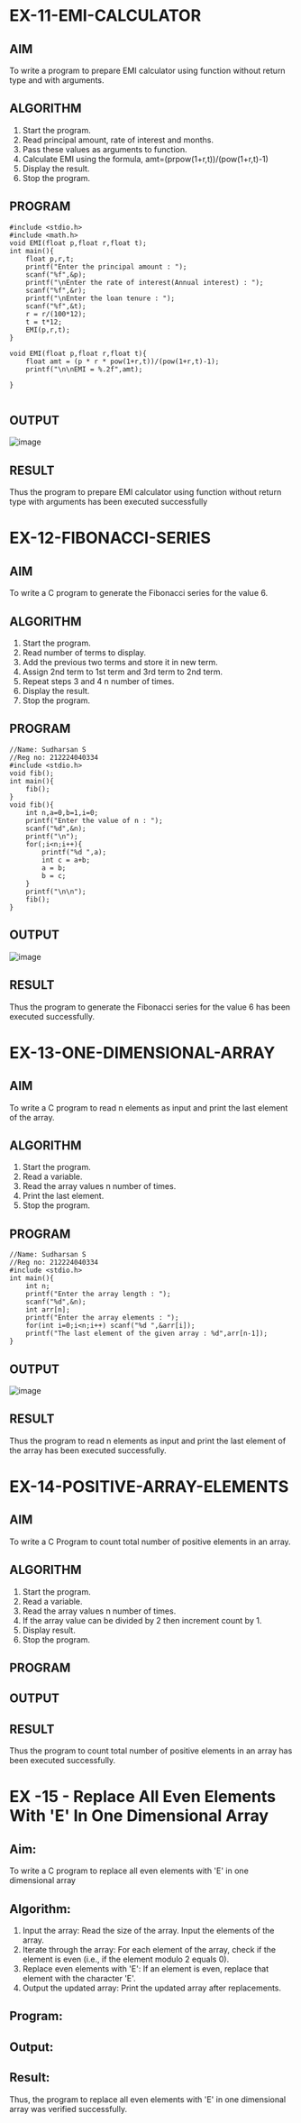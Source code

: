 # EX-11-EMI-CALCULATOR

## AIM

To write a program to prepare EMI calculator using function without return type and with arguments.

## ALGORITHM

1.	Start the program.
2.	Read principal amount, rate of interest and months.
3.	Pass these values as arguments to function.
4.	Calculate EMI using the formula, amt=(prpow(1+r,t))/(pow(1+r,t)-1)
5.	Display the result.
6.	Stop the program.

## PROGRAM
```
#include <stdio.h>
#include <math.h>
void EMI(float p,float r,float t);
int main(){
    float p,r,t;
    printf("Enter the principal amount : ");
    scanf("%f",&p);
    printf("\nEnter the rate of interest(Annual interest) : ");
    scanf("%f",&r);
    printf("\nEnter the loan tenure : ");
    scanf("%f",&t);
    r = r/(100*12);
    t = t*12;
    EMI(p,r,t);
}

void EMI(float p,float r,float t){
    float amt = (p * r * pow(1+r,t))/(pow(1+r,t)-1);
    printf("\n\nEMI = %.2f",amt);
    
}


```

## OUTPUT

![image](https://github.com/user-attachments/assets/19ca4373-7ac4-4e67-89cd-76e589e0a530)





## RESULT

Thus the program to prepare EMI calculator using function without return type with arguments has been executed successfully
 
 


# EX-12-FIBONACCI-SERIES
## AIM
To write a C program to generate the Fibonacci series for the value 6.

## ALGORITHM
1.	Start the program.
2.	Read number of terms to display.
3.	Add the previous two terms and store it in new term.
4.	Assign 2nd term to 1st term and 3rd term to 2nd term.
5.	Repeat steps 3 and 4 n number of times.
6.	Display the result.
7.	Stop the program.

## PROGRAM
```
//Name: Sudharsan S 
//Reg no: 212224040334
#include <stdio.h>
void fib();
int main(){
    fib();
}
void fib(){
    int n,a=0,b=1,i=0;
    printf("Enter the value of n : ");
    scanf("%d",&n);
    printf("\n");
    for(;i<n;i++){
        printf("%d ",a);
        int c = a+b;
        a = b;
        b = c;
    }
    printf("\n\n");
    fib();
}

```
## OUTPUT

![image](https://github.com/user-attachments/assets/d08d43ce-bbc0-4eba-a915-d8f23d7264d5)

## RESULT
Thus the program to generate the Fibonacci series for the value 6 has been executed successfully.
 
 


# EX-13-ONE-DIMENSIONAL-ARRAY
## AIM
To write a C program to read n elements as input and print the last element of the array.

## ALGORITHM
1.	Start the program.
2.	Read a variable.
3.	Read the array values n number of times.
4.	Print the last element.
5.	Stop the program.

## PROGRAM
```
//Name: Sudharsan S 
//Reg no: 212224040334
#include <stdio.h>
int main(){
    int n;
    printf("Enter the array length : ");
    scanf("%d",&n);
    int arr[n];
    printf("Enter the array elements : ");
    for(int i=0;i<n;i++) scanf("%d ",&arr[i]);
    printf("The last element of the given array : %d",arr[n-1]);
}

```
## OUTPUT

![image](https://github.com/user-attachments/assets/2be36b21-33b5-4e7e-acb8-86cd42f81d7b)

## RESULT
Thus the program to read n elements as input and print the last element of the array has been executed successfully.
 
 


# EX-14-POSITIVE-ARRAY-ELEMENTS
## AIM
To write a C Program to count total number of positive elements in an array.

## ALGORITHM
1.	Start the program.
2.	Read a variable.
3.	Read the array values n number of times.
4.	If the array value can be divided by 2 then increment count by 1.
5.	Display result.
6.	Stop the program.

## PROGRAM


## OUTPUT





## RESULT
Thus the program to count total number of positive elements in an array has been executed successfully.





 
 


# EX -15 - Replace All Even Elements With 'E' In One Dimensional Array

## Aim:
To write a C program to replace all even elements with 'E' in one dimensional array

## Algorithm:
1.	Input the array:
  Read the size of the array.
  Input the elements of the array.
2.	Iterate through the array:
 	For each element of the array, check if the element is even (i.e., if the element modulo 2 equals 0).
3.	Replace even elements with 'E':
     If an element is even, replace that element with the character 'E'.
4.	Output the updated array:
 Print the updated array after replacements.

## Program:

## Output:
 


## Result:

Thus, the program to replace all even elements with 'E' in one dimensional array was verified successfully.



